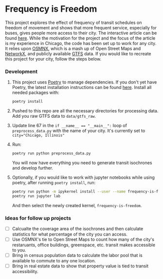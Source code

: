 # Frequency is Freedom

This project explores the effect of frequency of transit schedules on freedom of movement and shows that more frequent service, especially for buses, gives people more access to their city. The interactive article can be found [here](https://ideo-frequency-is-freedom-app-q4autp.streamlitapp.com/). While the motivation for the project and the focus of the article is my experience in Chicago, the code has been set up to work for any city. It relies upon [OSMNX](https://geoffboeing.com/2016/11/osmnx-python-street-networks/), which is a mash up of Open Street Maps and [NetworkX](https://networkx.org/), and publicly available [GTFS](https://database.mobilitydata.org/) data. If you would like to recreate this project for your city, follow the steps below.


### Development

1. This project uses [Poetry](https://python-poetry.org/) to manage dependencies. If you don't yet have Poetry, the latest installation instructions can be found [here](https://python-poetry.org/docs/master/#installation). Install all needed packages with:
   ```bash
   poetry install
   ```

1. Pushed to this repo are all the necessary directories for processing data. Add you raw GTFS data to `data/gtfs_raw`. 

1. Update line 67 in the `if __name__ == "__main__":` loop of `preprocess_data.py` with the name of your city. It's currently set to `city="Chicago, Illinois"`

1. Run:
   ```bash
   poetry run python preprocess_data.py
   ```  
   You will now have everything you need to generate transit isochrones and develop further.

1. Optionally, if you would like to work with jupyter notebooks while using poetry, after running `poetry install`, run:
   ```bash
   poetry run python -m ipykernel install --user --name frequency-is-freedom
   poetry run jupyter lab
   ```
   And then select the newly created kernel, `frequency-is-freedom`.

### Ideas for follow up projects
- [ ] Calcualte the coverage area of the isochrones and then calculate statistics for what percentage of the city you can access.
- [ ] Use OSMNX's tie to Open Street Maps to count how many of the city's restaruants, office buildings, greenspace, etc. transit makes accessible to you.
- [ ] Bring in census population data to calculate the labor pool that is available to commute to any one location.
- [ ] Bring in real estate data to show that property value is tied to transit accessibility.